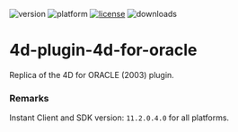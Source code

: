 ![version](https://img.shields.io/badge/version-16%2B-8331AE)
![platform](https://img.shields.io/static/v1?label=platform&message=mac-intel%20|%20mac-arm%20|%20win-64&color=blue)
[![license](https://img.shields.io/github/license/miyako/4d-plugin-4d-for-oracle)](LICENSE)
![downloads](https://img.shields.io/github/downloads/miyako/4d-plugin-4d-for-oracle/total)

4d-plugin-4d-for-oracle
=======================

Replica of the 4D for ORACLE (2003) plugin.

### Remarks

Instant Client and SDK version: ``11.2.0.4.0`` for all platforms.
